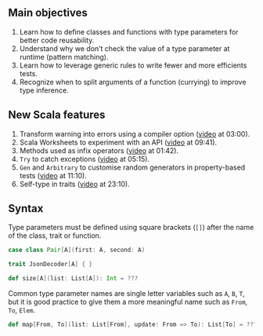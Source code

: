 ## Main objectives
1. Learn how to define classes and functions with type parameters for better code reusability.
1. Understand why we don’t check the value of a type parameter at runtime (pattern matching).
1. Learn how to leverage generic rules to write fewer and more efficients tests.
1. Recognize when to split arguments of a function (currying) to improve type inference.

## New Scala features
1. Transform warning into errors using a compiler option ([video](https://www.fp-tower.com/courses/take/foundations/lessons/14834159-generic-functions-part-2) at 03:00).
1. Scala Worksheets to experiment with an API ([video](https://www.fp-tower.com/courses/take/foundations/lessons/14913605-exercise-1-pair) at 09:41). 
1. Methods used as infix operators ([video](https://www.fp-tower.com/courses/take/foundations/lessons/15034868-exercise-2-predicate) at 01:42).
1. `Try` to catch exceptions ([video](https://www.fp-tower.com/courses/take/foundations/lessons/15034874-exercise-3-jsondecoder) at 05:15).
1. `Gen` and `Arbitrary` to customise random generators in property-based tests ([video](https://www.fp-tower.com/courses/take/foundations/lessons/15034874-exercise-3-jsondecoder) at 11:10).
1. Self-type in traits ([video](https://www.fp-tower.com/courses/take/foundations/lessons/15034874-exercise-3-jsondecoder) at 23:10).

## Syntax

Type parameters must be defined using square brackets (`[]`) after the name of the class, trait or function. 

```scala
case class Pair[A](first: A, second: A)

trait JsonDecoder[A] { }

def size[A](list: List[A]): Int = ???
```

Common type parameter names are single letter variables such as `A`, `B`, `T`, but it is good practice to give them a more meaningful name such as `From`, `To`, `Elem`.

```scala
def map[From, To](list: List[From], update: From => To): List[To] = ???
```


